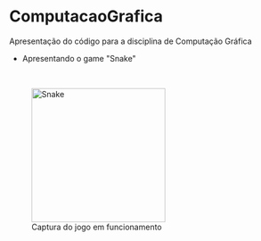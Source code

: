 # ComputacaoGrafica
Apresentação do código para a disciplina de Computação Gráfica
<br>

  * Apresentando o game "Snake"

<br>
  <figure>
    <img src = "https://i.imgur.com/4WajjMi.gif" alt = "Snake" heidth = "240" width = "240">
    <figcaption>Captura do jogo em funcionamento</figcaption>
  <figure/>
